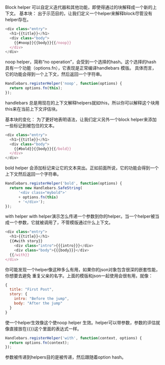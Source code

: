 Block helper 可以自定义迭代器和其他功能，即使得通过的块解释成一个新的上下文。
基本块：
出于示范目的，让我们定义一个helper来解释block尽管没有helper存在。
```js
<div class="entry">
  <h1>{{title}}</h1>
  <div class="body">
    {{#noop}}{{body}}{{/noop}}
  </div>
</div>
```
noop helper，简称“no operation”，会受到一个选择的hash。这个选择的hash具有一个功能（options.fn），它表现是正常编译handlebars 模版。
具体而言，它的功能会得到一个上下文，然后返回一个字符串。
```js
Handlebars.registerHelper('noop', function(options) {
  return options.fn(this);
});
```
handlebars 总是用现在的上下文解释helpers就如this，所以你可以解释这个块用this来在当前上下文评估块。


基本块的变化：
为了更好地表明语法，让我们定义另外一个block helper来添加一些标记到被包住的文本。
```js
<div class="entry">
  <h1>{{title}}</h1>
  <div class="body">
    {{#bold}}{{body}}{{/bold}}
  </div>
</div>
```
bold helper 会添加标记来让它的文本突出。正如前面所说，它的功能会得到一个上下文然后返回一个字符串。
```js
Handlebars.registerHelper('bold', function(options) {
  return new Handlebars.SafeString(
      '<div class="mybold">'
      + options.fn(this)
      + '</div>');
});
```

with helper
with helper演示怎么传递一个参数到你的helper。当一个helper被当成一个参数，它就被调用了，不管模版通过什么上下文。
```js
<div class="entry">
  <h1>{{title}}</h1>
  {{#with story}}
    <div class="intro">{{{intro}}}</div>
    <div class="body">{{{body}}}</div>
  {{/with}}
</div>
```
你可能发现一个helper像这种多么有用，如果你的json对象包含很深的嵌套性能，你想要去避免
重复父亲的名字。上面的模版和json一起使用会很有用，就像：
```js
{
  title: "First Post",
  story: {
    intro: "Before the jump",
    body: "After the jump"
  }
}
```
使一个helper生效像这个使noop helper 生效。helper可以带参数，参数的评估就像直接放在{{}}这个里面的表达式一样。
```js
Handlebars.registerHelper('with', function(context, options) {
  return options.fn(context);
});
```
参数被传递到helpers目的是被传递，然后跟随着option hash。
